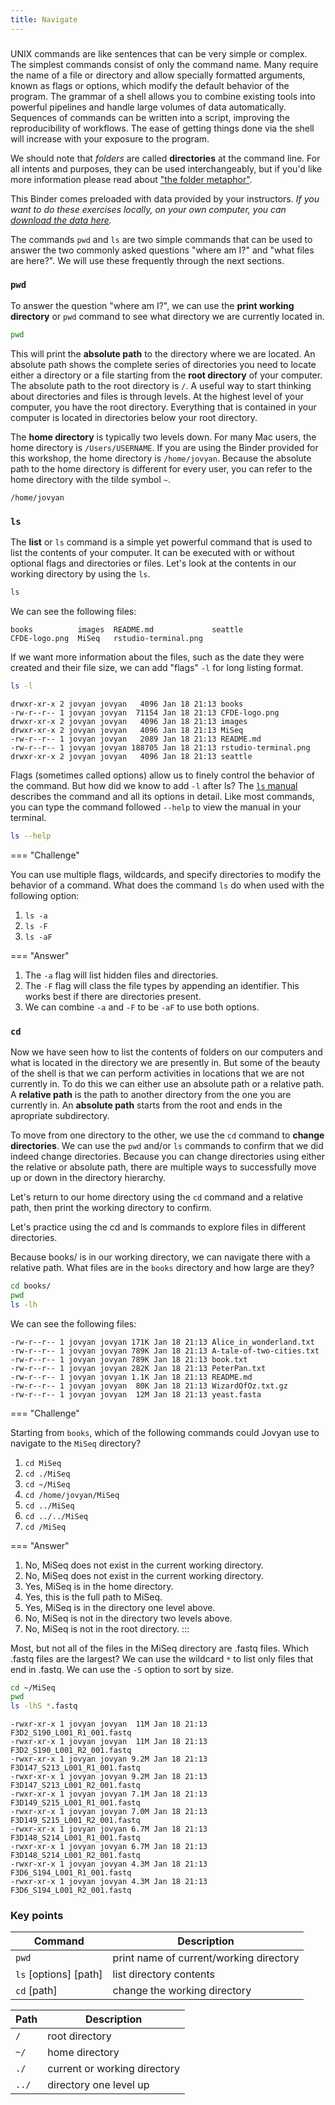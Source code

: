 ```yaml
---
title: Navigate
---
```


### 

UNIX commands are like sentences that can be very simple or complex. The simplest commands consist of only the command name. Many require the name of a file or directory and allow specially formatted arguments, known as flags or options, which modify the default behavior of the program. The grammar of a shell allows you to combine existing tools into powerful pipelines and handle large volumes of data automatically. Sequences of commands can be written into a script, improving the reproducibility of workflows. The ease of getting things done via the shell will increase with your exposure to the program.

We should note that _folders_ are called **directories** at the command line. For all intents and purposes, they can be used interchangeably, but if you'd like more information please read about ["the folder metaphor"](https://en.wikipedia.org/wiki/Directory_%28computing%29#Folder_metaphor).

This Binder comes preloaded with data provided by your instructors.  _If you want to do these exercises locally, on your own computer, you can [download the data here](https://s3.us-west-1.amazonaws.com/dib-training.ucdavis.edu/shell-data2.zip)._

The commands `pwd` and `ls` are two simple commands that can be used to answer the two commonly asked questions "where am I?" and "what files are here?". We will use these frequently through the next sections.

### `pwd`

To answer the question "where am I?", we can use the **print working directory** or `pwd` command to see what directory we are currently located in. 

```bash
pwd
```

This will print the **absolute path** to the directory where we are located. An absolute path shows the complete series of directories you need to locate either a directory or a file starting from the **root directory** of your computer. The absolute path to the root directory is `/`. A useful way to start thinking about directories and files is through levels. At the highest level of your computer, you have the root directory. Everything that is contained in your computer is located in directories below your root directory. 

The **home directory** is typically two levels down. For many Mac users, the home directory is `/Users/USERNAME`. If you are using the Binder provided for this workshop, the home directory is `/home/jovyan`. Because the absolute path to the home directory is different for every user, you can refer to the home directory with the tilde symbol `~`.

```
/home/jovyan
```

### `ls`

The **list** or `ls` command is a simple yet powerful command that is used to list the contents of your computer. It can be executed with or without optional flags and directories or files. Let's look at the contents in our working directory by using the `ls`.

```bash
ls
```

We can see the following files:

```
books          images  README.md             seattle
CFDE-logo.png  MiSeq   rstudio-terminal.png  
```

If we want more information about the files, such as the date they were created and their file size, we can add "flags" `-l` for long listing format.

```bash
ls -l
```

```
drwxr-xr-x 2 jovyan jovyan   4096 Jan 18 21:13 books
-rw-r--r-- 1 jovyan jovyan  71154 Jan 18 21:13 CFDE-logo.png
drwxr-xr-x 2 jovyan jovyan   4096 Jan 18 21:13 images
drwxr-xr-x 2 jovyan jovyan   4096 Jan 18 21:13 MiSeq
-rw-r--r-- 1 jovyan jovyan   2089 Jan 18 21:13 README.md
-rw-r--r-- 1 jovyan jovyan 188705 Jan 18 21:13 rstudio-terminal.png
drwxr-xr-x 2 jovyan jovyan   4096 Jan 18 21:13 seattle
```

Flags (sometimes called options) allow us to finely control the behavior of the command. But how did we know to add `-l` after ls? The [`ls` manual ](https://man7.org/linux/man-pages/man1/ls.1.html) describes the command and all its options in detail. Like most commands, you can type the command followed `--help` to view the manual in your terminal.

```bash
ls --help
```

=== "Challenge"

You can use multiple flags, wildcards, and specify directories to modify the behavior of a command. What does the command `ls` do when used with the following option:

1. `ls -a`
2. `ls -F`
3. `ls -aF`

=== "Answer"

1. The `-a` flag will list hidden files and directories.  
2. The `-F` flag will class the file types by appending an identifier. This works best if there are directories present. 
3.  We can combine `-a` and `-F` to be `-aF` to use both options.

### `cd`

Now we have seen how to list the contents of folders on our computers and what is located in the directory we are presently in. But some of the beauty of the shell is that we can perform activities in locations that we are not currently in. To do this we can either use an absolute path or a relative path. A **relative path** is the path to another directory from the one you are currently in. An **absolute path** starts from the root and ends in the apropriate subdirectory. 

To move from one directory to the other, we use the `cd` command to **change directories**. We can use the `pwd` and/or `ls` commands to confirm that we did indeed change directories.  Because you can change directories using either the relative or absolute path, there are multiple ways to successfully move up or down in the directory hierarchy.

Let's return to our home directory using the `cd` command and a relative path, then print the working directory to confirm.  
 
Let's practice using the cd and ls commands to explore files in different directories.  

Because books/ is in our working directory, we can navigate there with a relative path. What files are in the `books` directory and how large are they?

```bash
cd books/
pwd
ls -lh
```

We can see the following files:

```
-rw-r--r-- 1 jovyan jovyan 171K Jan 18 21:13 Alice_in_wonderland.txt
-rw-r--r-- 1 jovyan jovyan 789K Jan 18 21:13 A-tale-of-two-cities.txt
-rw-r--r-- 1 jovyan jovyan 789K Jan 18 21:13 book.txt
-rw-r--r-- 1 jovyan jovyan 282K Jan 18 21:13 PeterPan.txt
-rw-r--r-- 1 jovyan jovyan 1.1K Jan 18 21:13 README.md
-rw-r--r-- 1 jovyan jovyan  80K Jan 18 21:13 WizardOfOz.txt.gz
-rw-r--r-- 1 jovyan jovyan  12M Jan 18 21:13 yeast.fasta
```

=== "Challenge"

Starting from `books`, which of the following commands could Jovyan use to navigate to the `MiSeq` directory? 


1. `cd MiSeq`
2. `cd ./MiSeq`
3. `cd ~/MiSeq`
4. `cd /home/jovyan/MiSeq`
5. `cd ../MiSeq`
6. `cd ../../MiSeq`
7. `cd /MiSeq`

=== "Answer"

1. No, MiSeq does not exist in the current working directory.
2. No, MiSeq does not exist in the current working directory.
3. Yes, MiSeq is in the home directory.
4. Yes, this is the full path to MiSeq.
5. Yes, MiSeq is in the directory one level above.
6. No, MiSeq is not in the directory two levels above.
7. No, MiSeq is not in the root directory.
:::


Most, but not all of the files in the MiSeq directory are .fastq files. Which .fastq files are the largest? We can use the wildcard `*` to list only files that end in .fastq. We can use the `-S` option to sort by size.


```bash
cd ~/MiSeq
pwd
ls -lhS *.fastq
```

```
-rwxr-xr-x 1 jovyan jovyan  11M Jan 18 21:13 F3D2_S190_L001_R1_001.fastq
-rwxr-xr-x 1 jovyan jovyan  11M Jan 18 21:13 F3D2_S190_L001_R2_001.fastq
-rwxr-xr-x 1 jovyan jovyan 9.2M Jan 18 21:13 F3D147_S213_L001_R1_001.fastq
-rwxr-xr-x 1 jovyan jovyan 9.2M Jan 18 21:13 F3D147_S213_L001_R2_001.fastq
-rwxr-xr-x 1 jovyan jovyan 7.1M Jan 18 21:13 F3D149_S215_L001_R1_001.fastq
-rwxr-xr-x 1 jovyan jovyan 7.0M Jan 18 21:13 F3D149_S215_L001_R2_001.fastq
-rwxr-xr-x 1 jovyan jovyan 6.7M Jan 18 21:13 F3D148_S214_L001_R1_001.fastq
-rwxr-xr-x 1 jovyan jovyan 6.7M Jan 18 21:13 F3D148_S214_L001_R2_001.fastq
-rwxr-xr-x 1 jovyan jovyan 4.3M Jan 18 21:13 F3D6_S194_L001_R1_001.fastq
-rwxr-xr-x 1 jovyan jovyan 4.3M Jan 18 21:13 F3D6_S194_L001_R2_001.fastq
```


### Key points

|Command |Description|
|-|-| 
|`pwd`| print name of current/working directory|
| `ls` [options] [path] | list directory contents | 
|`cd` [path]| change the working directory |

|Path |Description|
|-|-| 
|`/`| root directory|
| `~/` | home directory | 
|`./` | current or working directory |
|`../` | directory one level up |
